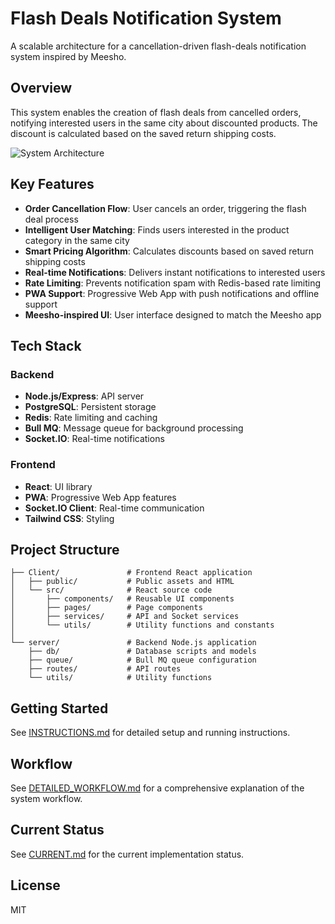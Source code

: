 # Flash Deals Notification System

A scalable architecture for a cancellation-driven flash-deals notification system inspired by Meesho.

## Overview

This system enables the creation of flash deals from cancelled orders, notifying interested users in the same city about discounted products. The discount is calculated based on the saved return shipping costs.

![System Architecture](https://i.imgur.com/placeholder.png)

## Key Features

- **Order Cancellation Flow**: User cancels an order, triggering the flash deal process
- **Intelligent User Matching**: Finds users interested in the product category in the same city
- **Smart Pricing Algorithm**: Calculates discounts based on saved return shipping costs
- **Real-time Notifications**: Delivers instant notifications to interested users
- **Rate Limiting**: Prevents notification spam with Redis-based rate limiting
- **PWA Support**: Progressive Web App with push notifications and offline support
- **Meesho-inspired UI**: User interface designed to match the Meesho app

## Tech Stack

### Backend
- **Node.js/Express**: API server
- **PostgreSQL**: Persistent storage
- **Redis**: Rate limiting and caching
- **Bull MQ**: Message queue for background processing
- **Socket.IO**: Real-time notifications

### Frontend
- **React**: UI library
- **PWA**: Progressive Web App features
- **Socket.IO Client**: Real-time communication
- **Tailwind CSS**: Styling

## Project Structure

```
├── Client/               # Frontend React application
│   ├── public/           # Public assets and HTML
│   └── src/              # React source code
│       ├── components/   # Reusable UI components
│       ├── pages/        # Page components
│       ├── services/     # API and Socket services
│       └── utils/        # Utility functions and constants
│
└── server/               # Backend Node.js application
    ├── db/               # Database scripts and models
    ├── queue/            # Bull MQ queue configuration
    ├── routes/           # API routes
    └── utils/            # Utility functions
```

## Getting Started

See [INSTRUCTIONS.md](server/INSTRUCTIONS.md) for detailed setup and running instructions.

## Workflow

See [DETAILED_WORKFLOW.md](server/DETAILED_WORKFLOW.md) for a comprehensive explanation of the system workflow.

## Current Status

See [CURRENT.md](server/CURRENT.md) for the current implementation status.

## License

MIT
